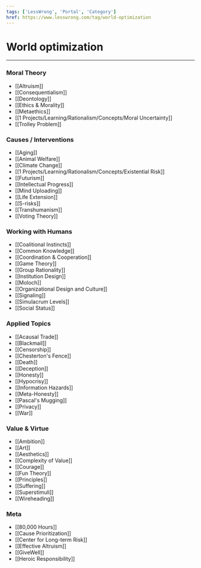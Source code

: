```yaml
---
tags: ['LessWrong', 'Portal', 'Category']
href: https://www.lesswrong.com/tag/world-optimization
---
```


# World optimization


---

### Moral Theory
- [[Altruism]]
- [[Consequentialism]]
- [[Deontology]]
- [[Ethics & Morality]]
- [[Metaethics]]
- [[1 Projects/Learning/Rationalism/Concepts/Moral Uncertainty]]
- [[Trolley Problem]]


### Causes / Interventions
- [[Aging]]
- [[Animal Welfare]]
- [[Climate Change]]
- [[1 Projects/Learning/Rationalism/Concepts/Existential Risk]]
- [[Futurism]]
- [[Intellectual Progress]]
- [[Mind Uploading]]
- [[Life Extension]]
- [[S-risks]]
- [[Transhumanism]]
- [[Voting Theory]]


### Working with Humans
- [[Coalitional Instincts]]
- [[Common Knowledge]]
- [[Coordination & Cooperation]]
- [[Game Theory]]
- [[Group Rationality]]
- [[Institution Design]]
- [[Moloch]]
- [[Organizational Design and Culture]]
- [[Signaling]]
- [[Simulacrum Levels]]
- [[Social Status]]


### Applied Topics
- [[Acausal Trade]]
- [[Blackmail]]
- [[Censorship]]
- [[Chesterton's Fence]]
- [[Death]]
- [[Deception]]
- [[Honesty]]
- [[Hypocrisy]]
- [[Information Hazards]]
- [[Meta-Honesty]]
- [[Pascal's Mugging]]
- [[Privacy]]
- [[War]]


### Value & Virtue
- [[Ambition]]
- [[Art]]
- [[Aesthetics]]
- [[Complexity of Value]]
- [[Courage]]
- [[Fun Theory]]
- [[Principles]]
- [[Suffering]]
- [[Superstimuli]]
- [[Wireheading]]


### Meta
- [[80,000 Hours]]
- [[Cause Prioritization]]
- [[Center for Long-term Risk]]
- [[Effective Altruism]]
- [[GiveWell]]
- [[Heroic Responsibility]]


